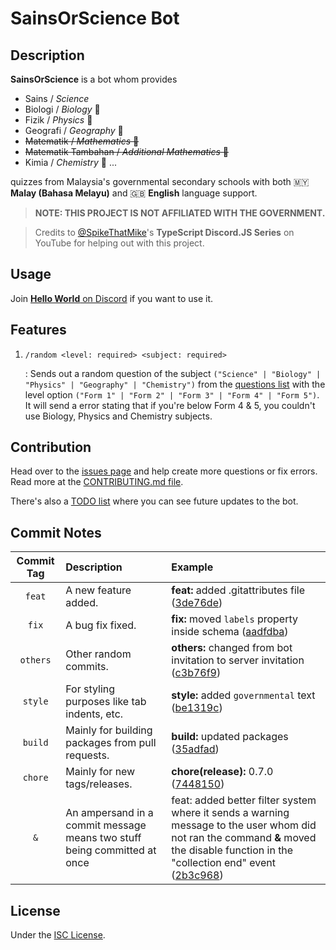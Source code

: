 # SainsOrScience Bot

## Description

**SainsOrScience** is a bot whom provides

-   Sains / _Science_
-   Biologi / _Biology_ 🧬
-   Fizik / _Physics_ 🍎
-   Geografi / _Geography_ 🌋
-   ~~Matematik / _Mathematics_ 📐~~
-   ~~Matematik Tambahan / _Additional Mathematics_ 🔢~~
-   Kimia / _Chemistry_ 🧪
    ...

quizzes from Malaysia's governmental secondary schools with both 🇲🇾 **Malay (Bahasa Melayu)** and 🇬🇧 **English** language support.

> **NOTE: THIS PROJECT IS NOT AFFILIATED WITH THE GOVERNMENT.**

> Credits to [@SpikeThatMike](https://www.youtube.com/@spikethatmike)'s **TypeScript Discord.JS Series** on YouTube for helping out with this project.

## Usage

Join [**Hello World** on Discord](https://discord.gg/t7CMXRWs7G) if you want to use it.

## Features

1. `/random <level: required> <subject: required>`

    : Sends out a random question of the subject `("Science" | "Biology" | "Physics" | "Geography" | "Chemistry")` from the [questions list](https://github.com/haydenykh/SainsOrScienceBot/blob/main/src/Questions) with the level option `("Form 1" | "Form 2" | "Form 3" | "Form 4" | "Form 5")`. It will send a error stating that if you're below Form 4 & 5, you couldn't use Biology, Physics and Chemistry subjects.

## Contribution

Head over to the [issues page](https://github.com/haydenykh/SainsOrScienceBot/issues) and help create more questions or fix errors. Read more at the [CONTRIBUTING.md file](CONTRIBUTING.md).

There's also a [TODO list](TODO.md) where you can see future updates to the bot.

## Commit Notes

| Commit Tag | Description                                                              | Example                                                                                                                                                                                                                                                                               |
| :--------: | :----------------------------------------------------------------------- | :------------------------------------------------------------------------------------------------------------------------------------------------------------------------------------------------------------------------------------------------------------------------------------ |
|   `feat`   | A new feature added.                                                     | **feat:** added .gitattributes file ([3de76de](https://github.com/haydenykh/SainsOrScienceBot/commit/3de76dec9f3cf9ac57fae5a7246f284e7a8aba6b))                                                                                                                                       |
|   `fix`    | A bug fix fixed.                                                         | **fix:** moved `labels` property inside schema ([aadfdba](https://github.com/haydenykh/SainsOrScienceBot/commit/aadfdba70c447ef01e45f5d821daa2dde5a0cfbb))                                                                                                                            |
|  `others`  | Other random commits.                                                    | **others:** changed from bot invitation to server invitation ([c3b76f9](https://github.com/haydenykh/SainsOrScienceBot/commit/c3b76f91a0320f30c951424492739e25aa41dece))                                                                                                              |
|  `style`   | For styling purposes like tab indents, etc.                              | **style:** added `governmental` text ([be1319c](https://github.com/haydenykh/SainsOrScienceBot/commit/be1319cd88d88471557b8134c0eed5df8b997082))                                                                                                                                      |
|  `build`   | Mainly for building packages from pull requests.                         | **build:** updated packages ([35adfad](https://github.com/haydenykh/SainsOrScienceBot/commit/35adfadf54d4a12840c6f62f4c72a62d434013c8))                                                                                                                                               |
|  `chore`   | Mainly for new tags/releases.                                            | **chore(release):** 0.7.0 ([7448150](https://github.com/haydenykh/SainsOrScienceBot/commit/74481509256bfb49b10fbe3108ee10e529c938f6))                                                                                                                                                 |
|    `&`     | An ampersand in a commit message means two stuff being committed at once | feat: added better filter system where it sends a warning message to the user whom did not ran the command **&** moved the disable function in the "collection end" event ([2b3c968](https://github.com/haydenykh/SainsOrScienceBot/commit/2b3c96882e5baff8a43a345b3f01a688da566bd5)) |

## License

Under the [ISC License](LICENSE).

